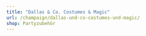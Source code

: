 ```yaml
---
title: "Dallas & Co. Costumes & Magic"
url: /champaign/dallas-und-co-costumes-und-magic/
shop: Partyzubehör
---
```

